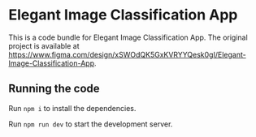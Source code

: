 
  # Elegant Image Classification App

  This is a code bundle for Elegant Image Classification App. The original project is available at https://www.figma.com/design/xSWOdQK5GxKVRYYQesk0gI/Elegant-Image-Classification-App.

  ## Running the code

  Run `npm i` to install the dependencies.

  Run `npm run dev` to start the development server.
  